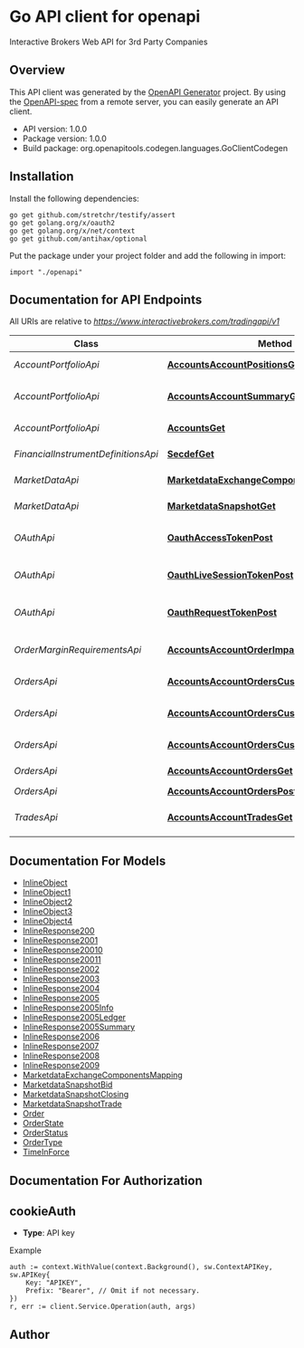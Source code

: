 # Go API client for openapi

Interactive Brokers Web API for 3rd Party Companies

## Overview
This API client was generated by the [OpenAPI Generator](https://openapi-generator.tech) project.  By using the [OpenAPI-spec](https://www.openapis.org/) from a remote server, you can easily generate an API client.

- API version: 1.0.0
- Package version: 1.0.0
- Build package: org.openapitools.codegen.languages.GoClientCodegen

## Installation

Install the following dependencies:

```shell
go get github.com/stretchr/testify/assert
go get golang.org/x/oauth2
go get golang.org/x/net/context
go get github.com/antihax/optional
```

Put the package under your project folder and add the following in import:

```golang
import "./openapi"
```

## Documentation for API Endpoints

All URIs are relative to *https://www.interactivebrokers.com/tradingapi/v1*

Class | Method | HTTP request | Description
------------ | ------------- | ------------- | -------------
*AccountPortfolioApi* | [**AccountsAccountPositionsGet**](docs/AccountPortfolioApi.md#accountsaccountpositionsget) | **Get** /accounts/{account}/positions | Account Positions
*AccountPortfolioApi* | [**AccountsAccountSummaryGet**](docs/AccountPortfolioApi.md#accountsaccountsummaryget) | **Get** /accounts/{account}/summary | Account Values Summary
*AccountPortfolioApi* | [**AccountsGet**](docs/AccountPortfolioApi.md#accountsget) | **Get** /accounts | Brokerage Accounts
*FinancialInstrumentDefinitionsApi* | [**SecdefGet**](docs/FinancialInstrumentDefinitionsApi.md#secdefget) | **Get** /secdef | Get security definition
*MarketDataApi* | [**MarketdataExchangeComponentsGet**](docs/MarketDataApi.md#marketdataexchangecomponentsget) | **Get** /marketdata/exchange_components | Exchange Components
*MarketDataApi* | [**MarketdataSnapshotGet**](docs/MarketDataApi.md#marketdatasnapshotget) | **Get** /marketdata/snapshot | Market Data Snapshot
*OAuthApi* | [**OauthAccessTokenPost**](docs/OAuthApi.md#oauthaccesstokenpost) | **Post** /oauth/access_token | Obtain a access token
*OAuthApi* | [**OauthLiveSessionTokenPost**](docs/OAuthApi.md#oauthlivesessiontokenpost) | **Post** /oauth/live_session_token | Obtain a live session token
*OAuthApi* | [**OauthRequestTokenPost**](docs/OAuthApi.md#oauthrequesttokenpost) | **Post** /oauth/request_token | Obtain a request token
*OrderMarginRequirementsApi* | [**AccountsAccountOrderImpactPost**](docs/OrderMarginRequirementsApi.md#accountsaccountorderimpactpost) | **Post** /accounts/{account}/order_impact | Return margin impact info
*OrdersApi* | [**AccountsAccountOrdersCustomerOrderIdDelete**](docs/OrdersApi.md#accountsaccountorderscustomerorderiddelete) | **Delete** /accounts/{account}/orders/{CustomerOrderId} | Cancel Order
*OrdersApi* | [**AccountsAccountOrdersCustomerOrderIdGet**](docs/OrdersApi.md#accountsaccountorderscustomerorderidget) | **Get** /accounts/{account}/orders/{CustomerOrderId} | Return specific order info
*OrdersApi* | [**AccountsAccountOrdersCustomerOrderIdPut**](docs/OrdersApi.md#accountsaccountorderscustomerorderidput) | **Put** /accounts/{account}/orders/{CustomerOrderId} | Modify Order
*OrdersApi* | [**AccountsAccountOrdersGet**](docs/OrdersApi.md#accountsaccountordersget) | **Get** /accounts/{account}/orders | Open Orders
*OrdersApi* | [**AccountsAccountOrdersPost**](docs/OrdersApi.md#accountsaccountorderspost) | **Post** /accounts/{account}/orders | Place Order
*TradesApi* | [**AccountsAccountTradesGet**](docs/TradesApi.md#accountsaccounttradesget) | **Get** /accounts/{account}/trades | Returns trades in account


## Documentation For Models

 - [InlineObject](docs/InlineObject.md)
 - [InlineObject1](docs/InlineObject1.md)
 - [InlineObject2](docs/InlineObject2.md)
 - [InlineObject3](docs/InlineObject3.md)
 - [InlineObject4](docs/InlineObject4.md)
 - [InlineResponse200](docs/InlineResponse200.md)
 - [InlineResponse2001](docs/InlineResponse2001.md)
 - [InlineResponse20010](docs/InlineResponse20010.md)
 - [InlineResponse20011](docs/InlineResponse20011.md)
 - [InlineResponse2002](docs/InlineResponse2002.md)
 - [InlineResponse2003](docs/InlineResponse2003.md)
 - [InlineResponse2004](docs/InlineResponse2004.md)
 - [InlineResponse2005](docs/InlineResponse2005.md)
 - [InlineResponse2005Info](docs/InlineResponse2005Info.md)
 - [InlineResponse2005Ledger](docs/InlineResponse2005Ledger.md)
 - [InlineResponse2005Summary](docs/InlineResponse2005Summary.md)
 - [InlineResponse2006](docs/InlineResponse2006.md)
 - [InlineResponse2007](docs/InlineResponse2007.md)
 - [InlineResponse2008](docs/InlineResponse2008.md)
 - [InlineResponse2009](docs/InlineResponse2009.md)
 - [MarketdataExchangeComponentsMapping](docs/MarketdataExchangeComponentsMapping.md)
 - [MarketdataSnapshotBid](docs/MarketdataSnapshotBid.md)
 - [MarketdataSnapshotClosing](docs/MarketdataSnapshotClosing.md)
 - [MarketdataSnapshotTrade](docs/MarketdataSnapshotTrade.md)
 - [Order](docs/Order.md)
 - [OrderState](docs/OrderState.md)
 - [OrderStatus](docs/OrderStatus.md)
 - [OrderType](docs/OrderType.md)
 - [TimeInForce](docs/TimeInForce.md)


## Documentation For Authorization



## cookieAuth

- **Type**: API key

Example

```golang
auth := context.WithValue(context.Background(), sw.ContextAPIKey, sw.APIKey{
    Key: "APIKEY",
    Prefix: "Bearer", // Omit if not necessary.
})
r, err := client.Service.Operation(auth, args)
```



## Author



